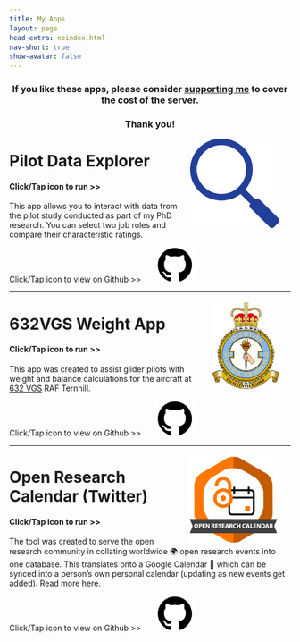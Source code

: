 ```yaml
---
title: My Apps
layout: page
head-extra: noindex.html
nav-short: true
show-avatar: false
---
```

<h3 style="text-align: center;">If you like these apps, please consider <a href="https://monzo.me/bradleykennedy5/5?d=Support%20for%20Apps" target="_blank" rel="noopener">supporting me</a> to cover the cost of the server.</h3>
<h3 style="text-align: center;">Thank you!</h3>

<!--- 
---

<a title="Open App" href="http://bradk.co.uk/covid" target="_blank" rel="noopener"><img style="border-width: 10px; margin-right: 20px; margin-left: 20px; float: right;" src="https://raw.githubusercontent.com/b-kennedy0/COVID19-Vaccine-App/main/www/images/Corona_Vaccine.png" alt="COVID-Vaccine-Logo" width="160" height="160" /></a>
# COVID-19 Vaccination Progress  
#### Click/Tap icon to run >>  
The app was created to enable the centralised sharing of UK-wide vaccination progress. Each NHS service (England, Wales, Scotland, Northern Ireland) are each publishing their vaccination data and this is collated into the <a href="https://coronavirus.data.gov.uk" target="_blank">Government Dashboard</a>. The Government Dashboard isn't the clearest at presenting the vaccine data so this app was created to do that. Created using R and RStudio.  

Click/Tap icon to view on Github >> <a title="Open Github" href="https://github.com/b-kennedy0/COVID19-Vaccine-App" target="_blank" rel="noopener"><img style="border-width: 10px; margin-right: 20px; margin-left: 20px;" src="https://github.com/b-kennedy0/b-kennedy0.github.io/blob/master/assets/img/github_icon.png?raw=true" alt="Github-icon" width="74" height="63" /></a>  

---
--->

<a title="Open App" href="http://apps.bradk.co.uk/pilotdata" target="_blank" rel="noopener"><img style="border-width: 10px; margin-right: 20px; margin-left: 20px; float: right;" src="https://github.com/b-kennedy0/b-kennedy0.github.io/blob/master/assets/img/pilotdataicon.png?raw=true" alt="Pilotdataicon" width="160" height="160" /></a>
# Pilot Data Explorer  
#### Click/Tap icon to run >>  
This app allows you to interact with data from the pilot study conducted as part of my PhD research. You can select two job roles and compare their characteristic ratings.  

Click/Tap icon to view on Github >> <a title="Open Github" href="https://github.com/BradKennedy-PhD/bradkennedy-phd.github.io/tree/main/studies/pilot/ShinyApp" target="_blank" rel="noopener"><img style="border-width: 10px; margin-right: 20px; margin-left: 20px;" src="https://github.com/b-kennedy0/b-kennedy0.github.io/blob/master/assets/img/github_icon.png?raw=true" alt="Github-icon" width="74" height="63" /></a>  

---

<a title="Open App" href="https://bradley-kennedy.shinyapps.io/632VGS_Weight_App/" target="_blank" rel="noopener"><img style="border-width: 10px; margin-right: 20px; margin-left: 20px; float: right;" src="https://github.com/b-kennedy0/b-kennedy0.github.io/blob/master/assets/img/logos/632vgscrest.png?raw=true" alt="632vgs-crest" width="120" height="159" /></a>
# 632VGS Weight App  
#### Click/Tap icon to run >>  
This app was created to assist glider pilots with weight and balance calculations for the aircraft at [632 VGS](https://632vgs.co.uk/) RAF Ternhill.  

Click/Tap icon to view on Github >> <a title="Open Github" href="https://github.com/b-kennedy0/632vgs" target="_blank" rel="noopener"><img style="border-width: 10px; margin-right: 20px; margin-left: 20px;" src="https://github.com/b-kennedy0/b-kennedy0.github.io/blob/master/assets/img/github_icon.png?raw=true" alt="Github-icon" width="74" height="63" /></a>  

---

<a title="Open App" href="https://twitter.com/OpenResearchCal" target="_blank" rel="noopener"><img style="border-width: 10px; margin-right: 20px; margin-left: 20px; float: right;" src="https://github.com/b-kennedy0/b-kennedy0.github.io/blob/master/assets/img/logos/ORC-badge.png?raw=true" alt="" width="165" height="160" /></a>
# Open Research Calendar (Twitter)  
#### Click/Tap icon to run >>  
The tool was created to serve the open research community in collating worldwide :earth_africa: open research events into one database. This translates onto a Google Calendar :calendar: which can be synced into a person’s own personal calendar (updating as new events get added). Read more [here.](https://openresearchcalendar.github.io/)  

Click/Tap icon to view on Github >> <a title="Open Github" href="https://github.com/openresearchcalendar/Open-Research-Calendar" target="_blank" rel="noopener"><img style="border-width: 10px; margin-right: 20px; margin-left: 20px;" src="https://github.com/b-kennedy0/b-kennedy0.github.io/blob/master/assets/img/github_icon.png?raw=true" alt="Github-icon" width="74" height="63" /></a>  
